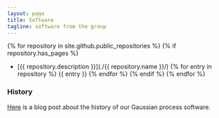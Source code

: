 ```yaml
---
layout: page
title: Software
tagline: software from the group
---
```


{% for repository in site.github.public_repositories %}
   {% if repository.has_pages %}
* [{{ repository.description }}](./{{ repository.name }}/) 
{% for entry in repository %}
{{ entry }}
{% endfor %}
  {% endif %}
{% endfor %}


### History

[Here](http://inverseprobability.com/2013/11/25/gpy-moving-from-matlab-to-python/)
is a blog post about the history of our Gaussian process software.

